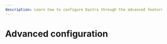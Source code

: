 ```yaml
---
description: Learn how to configure Dastra through the advanced features.
---
```


# Advanced configuration

